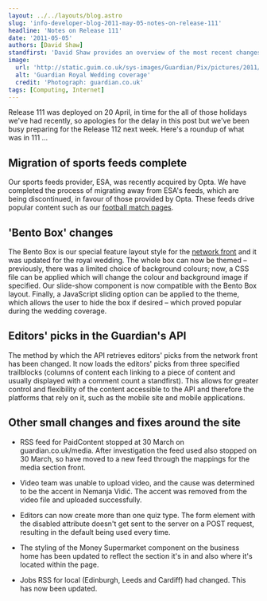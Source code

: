 ```yaml
---
layout: ../../layouts/blog.astro
slug: 'info-developer-blog-2011-may-05-notes-on-release-111'
headline: 'Notes on Release 111'
date: '2011-05-05'
authors: [David Shaw]
standfirst: 'David Shaw provides an overview of the most recent changes to guardian.co.uk'
image:
  url: 'http://static.guim.co.uk/sys-images/Guardian/Pix/pictures/2011/5/6/1304680419174/Royal_Wedding_Bento_Box_Corner.png'
  alt: 'Guardian Royal Wedding coverage'
  credit: 'Photograph: guardian.co.uk'
tags: [Computing, Internet]
---
```


Release 111 was deployed on 20 April, in time for the all of those holidays we've had recently, so apologies for the delay in this post but we've been busy preparing for the Release 112 next week. Here's a roundup of what was in 111 ...

Migration of sports feeds complete
----------------------------------

Our sports feeds provider, ESA, was recently acquired by Opta. We have completed the process of migrating away from ESA's feeds, which are being discontinued, in favour of those provided by Opta. These feeds drive popular content such as our [football match pages](http://www.guardian.co.uk/football/matches).

'Bento Box' changes
-------------------

The Bento Box is our special feature layout style for the [network front](http://www.guardian.co.uk/) and it was updated for the royal wedding. The whole box can now be themed – previously, there was a limited choice of background colours; now, a CSS file can be applied which will change the colour and background image if specified. Our slide-show component is now compatible with the Bento Box layout. Finally, a JavaScript sliding option can be applied to the theme, which allows the user to hide the box if desired – which proved popular during the wedding coverage.

Editors' picks in the Guardian's API
------------------------------------

The method by which the API retrieves editors' picks from the network front has been changed. It now loads the editors' picks from three specified trailblocks (columns of content each linking to a piece of content and usually displayed with a comment count a standfirst). This allows for greater control and flexibility of the content accessible to the API and therefore the platforms that rely on it, such as the mobile site and mobile applications.

Other small changes and fixes around the site
---------------------------------------------

*   RSS feed for PaidContent stopped at 30 March on guardian.co.uk/media. After investigation the feed used also stopped on 30 March, so have moved to a new feed through the mappings for the media section front.  
    
*   Video team was unable to upload video, and the cause was determined to be the accent in Nemanja Vidić. The accent was removed from the video file and uploaded successfully.  
    
*   Editors can now create more than one quiz type. The form element with the disabled attribute doesn't get sent to the server on a POST request, resulting in the default being used every time.  
    
*   The styling of the Money Supermarket component on the business home has been updated to reflect the section it's in and also where it's located within the page.  
    
*   Jobs RSS for local (Edinburgh, Leeds and Cardiff) had changed. This has now been updated.
